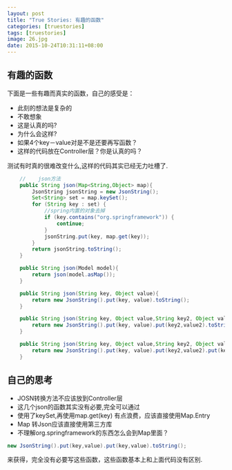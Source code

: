 ```yaml
---
layout: post
title: "True Stories: 有趣的函数"
categories: [truestories]
tags: [truestories]
image: 26.jpg
date: 2015-10-24T10:31:11+08:00
---
```


## 有趣的函数

下面是一些有趣而真实的函数，自己的感受是：

- 此刻的想法是复杂的
- 不敢想象
- 这是认真的吗?
- 为什么会这样?
- 如果4个key－value对是不是还要再写函数？
- 这样的代码放在Controller层？你是认真的吗？

测试有时真的很难改变什么,这样的代码其实已经无力吐槽了.

```java
    //    json方法
    public String json(Map<String,Object> map){
        JsonString jsonString = new JsonString();
        Set<String> set = map.keySet();
        for (String key : set) {
            //spring内置的对象去掉
            if (key.contains("org.springframework")) {
                continue;
            }
            jsonString.put(key, map.get(key));
        }
        return jsonString.toString();
    }

    public String json(Model model){
        return json(model.asMap());
    }

    public String json(String key, Object value){
        return new JsonString().put(key, value).toString();
    }

    public String json(String key, Object value,String key2, Object value2){
        return new JsonString().put(key, value).put(key2,value2).toString();
    }

    public String json(String key, Object value,String key2, Object value2,String key3, Object value3){
        return new JsonString().put(key, value).put(key2,value2).put(key3, value3).toString();
    }

```

## 自己的思考

- JOSN转换方法不应该放到Controller层
- 这几个json的函数其实没有必要,完全可以通过
- 使用了keySet,再使用map.get(key) 有点浪费，应该直接使用Map.Entry
- Map 转Json应该直接使用第三方库
- 不理解org.springframework的东西怎么会到Map里面？

```java
new JsonString().put(key,value).put(key,value).toString();
```
来获得，完全没有必要写这些函数，这些函数基本上和上面代码没有区别.
